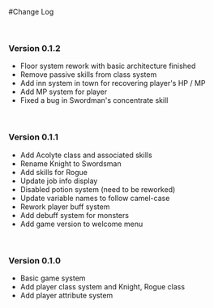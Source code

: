 #Change Log

<br>

### Version 0.1.2
- Floor system rework with basic architecture finished
- Remove passive skills from class system
- Add inn system in town for recovering player's HP / MP
- Add MP system for player
- Fixed a bug in Swordman's concentrate skill

<br>

### Version 0.1.1
- Add Acolyte class and associated skills
- Rename Knight to Swordsman
- Add skills for Rogue
- Update job info display
- Disabled potion system (need to be reworked)
- Update variable names to follow camel-case
- Rework player buff system
- Add debuff system for monsters
- Add game version to welcome menu

<br>

### Version 0.1.0
- Basic game system
- Add player class system and Knight, Rogue class
- Add player attribute system
